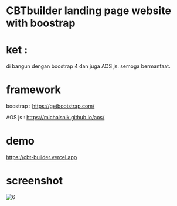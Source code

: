 # CBTbuilder landing page website with boostrap 

# ket : 

<p> di bangun dengan boostrap 4 dan juga AOS js. semoga bermanfaat.</p>

# framework

boostrap : 
https://getbootstrap.com/

AOS js : 
https://michalsnik.github.io/aos/

# demo 
https://cbt-builder.vercel.app

# screenshot 

![6](https://user-images.githubusercontent.com/59074036/107397215-0cf6c300-6b31-11eb-9888-7a1a0078f8e3.PNG)

